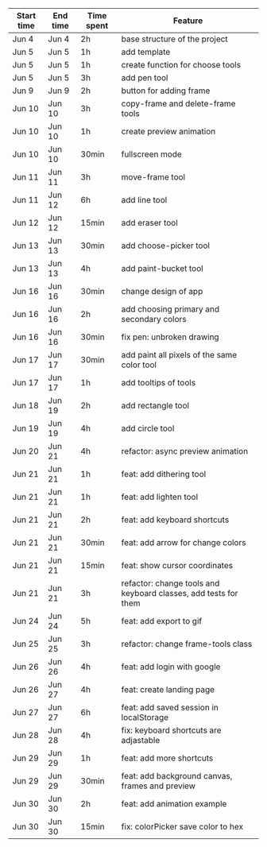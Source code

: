 | Start time | End time | Time spent | Feature |
|------------|----------|------------|---------|
| Jun 4 | Jun 4 | 2h | base structure of the project |
| Jun 5 | Jun 5 | 1h | add template |
| Jun 5 | Jun 5 | 1h | create function for choose tools |
| Jun 5 | Jun 5 | 3h | add pen tool |
| Jun 9 | Jun 9 | 2h | button for adding frame |
| Jun 10 | Jun 10 | 3h | copy-frame and delete-frame tools |
| Jun 10 | Jun 10 | 1h | create preview animation |
| Jun 10 | Jun 10 | 30min | fullscreen mode |
| Jun 11 | Jun 11 | 3h | move-frame tool |
| Jun 11 | Jun 12 | 6h | add line tool |
| Jun 12 | Jun 12 | 15min | add eraser tool |
| Jun 13 | Jun 13 | 30min | add choose-picker tool |
| Jun 13 | Jun 13 | 4h | add paint-bucket tool |
| Jun 16 | Jun 16 | 30min | change design of app |
| Jun 16 | Jun 16 | 2h | add choosing primary and secondary colors |
| Jun 16 | Jun 16 | 30min | fix pen: unbroken drawing |
| Jun 17 | Jun 17 | 30min | add paint all pixels of the same color tool |
| Jun 17 | Jun 17 | 1h | add tooltips of tools |
| Jun 18 | Jun 19 | 2h | add rectangle tool |
| Jun 19 | Jun 19 | 4h | add circle tool |
| Jun 20 | Jun 21 | 4h | refactor: async preview animation |
| Jun 21 | Jun 21 | 1h | feat: add dithering tool |
| Jun 21 | Jun 21 | 1h | feat: add lighten tool |
| Jun 21 | Jun 21 | 2h | feat: add keyboard shortcuts |
| Jun 21 | Jun 21 | 30min | feat: add arrow for change colors |
| Jun 21 | Jun 21 | 15min | feat: show cursor coordinates |
| Jun 21 | Jun 21 | 3h | refactor: change tools and keyboard classes, add tests for them |
| Jun 24 | Jun 24 | 5h | feat: add export to gif |
| Jun 25 | Jun 25 | 3h | refactor: change frame-tools class |
| Jun 26 | Jun 26 | 4h | feat: add login with google |
| Jun 26 | Jun 27 | 4h | feat: create landing page |
| Jun 27 | Jun 27 | 6h | feat: add saved session in localStorage |
| Jun 28 | Jun 28 | 4h | fix: keyboard shortcuts are adjastable |
| Jun 29 | Jun 29 | 1h | feat: add more shortcuts |
| Jun 29 | Jun 29 | 30min | feat: add background canvas, frames and preview |
| Jun 30 | Jun 30 | 2h | feat: add animation example |
| Jun 30 | Jun 30 | 15min | fix: colorPicker save color to hex |
